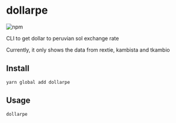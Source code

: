 # dollarpe

![npm](https://img.shields.io/npm/v/dollarpe?style=for-the-badge)

CLI to get dollar to peruvian sol exchange rate

Currently, it only shows the data from rextie, kambista and tkambio

## Install

    yarn global add dollarpe

## Usage

    dollarpe
